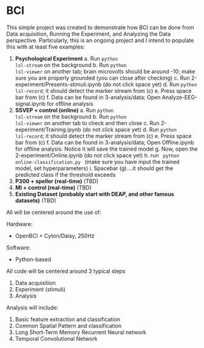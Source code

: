 # BCI

This simple project was created to demonstrate how BCI can be done from Data acquisition, Running the Experiment, and Analyzing the Data perspective.  Particularly, this is an ongoing project and I intend to populate this with at least five examples:

1. **Psychological Experiment**
   a. Run <code>python lsl-stream</code> on the background
   b. Run <code>python lsl-viewer</code> on another tab; brain microvolts should be around -10; make sure you are properly   grounded (you can close after checking)
   c. Run 2-experiment/Presents-stimuli.ipynb  (do not click space yet)
   d. Run <code>python lsl-record</code>; it should detect the marker stream from (c)
   e. Press space bar from (c)
   f. Data can be found in 3-analysis/data; Open Analyze-EEG-signal.ipynb for offline analysis
2. **SSVEP + control  (online)**
   a. Run <code>python lsl-stream</code> on the background
   b. Run <code>python lsl-viewer</code> on another tab to check and then close
   c. Run 2-experiment/Training.ipynb  (do not click space yet)
   d. Run <code>python lsl-record</code>; it should detect the marker stream from (c)
   e. Press space bar from (c)
   f. Data can be found in 3-analysis/data; Open Offline.ipynb for offline analysis.  Notice it will save the trained model 
   g. Now, open the 2-experiment/Online.ipynb (do not click space yet)
   h. run <code> python online-classification.py </code> (make sure you have input the trained model, set hyperparameters)
   i. Spacebar (g)....it should get the predicted class if the threshold exceeds
3. **P300 + speller  (real-time)** (TBD)
4. **MI + control   (real-time)** (TBD)
5. **Existing Dataset (probably start with DEAP, and other famous datasets)** (TBD)

All will be centered around the use of:

Hardware:
- OpenBCI + Cyton/Daisy, 250Hz

Software:
- Python-based

All code will be centered around 3 typical steps
1. Data acquisition
2. Experiment (stimuli)
3. Analysis

Analysis will include:
1. Basic feature extraction and classification
2. Common Spatial Pattern and classification
3. Long Short-Term Memory Recurrent Neural network
4. Temporal Convolutional Network
